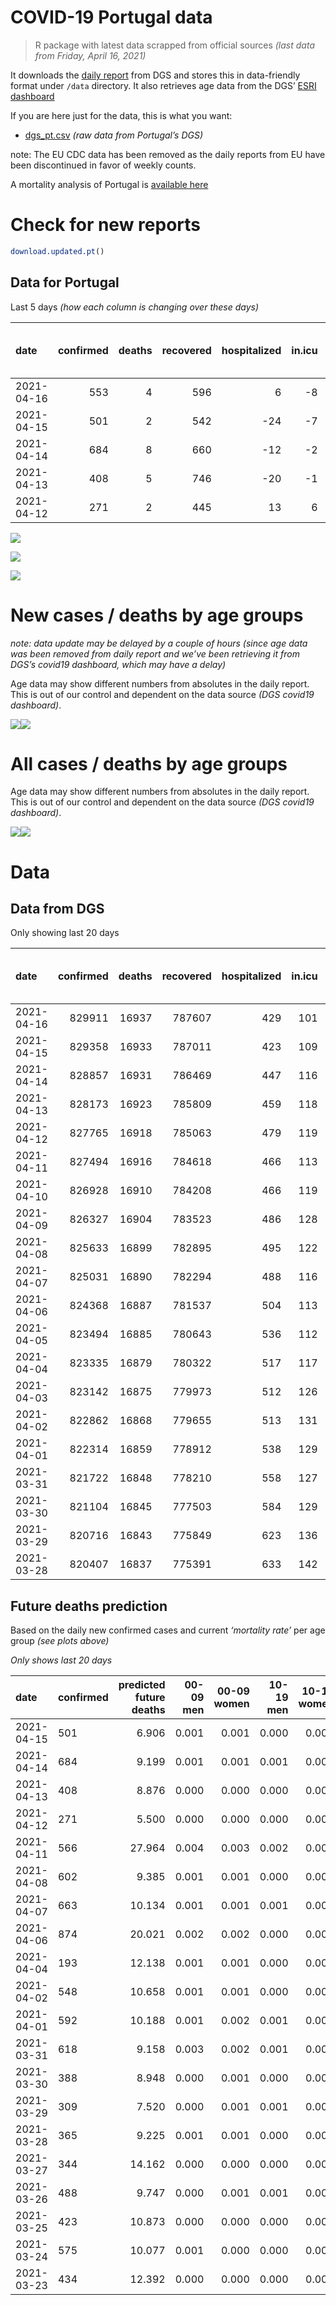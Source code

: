 COVID-19 Portugal data
================

> R package with latest data scrapped from official sources *(last data
> from Friday, April 16, 2021)*

It downloads the [daily
report](https://covid19.min-saude.pt/relatorio-de-situacao/) from DGS
and stores this in data-friendly format under `/data` directory. It also
retrieves age data from the DGS’ [ESRI
dashboard](https://covid19.min-saude.pt/ponto-de-situacao-atual-em-portugal/)

If you are here just for the data, this is what you want:

  - [dgs\_pt.csv](raw/master/data/dgs_pt.csv) *(raw data from Portugal’s
    DGS)*

note: The EU CDC data has been removed as the daily reports from EU have
been discontinued in favor of weekly counts.

A mortality analysis of Portugal is [available
here](https://averissimo.github.io/covid19-analysis/mortality.html)

# Check for new reports

``` r
download.updated.pt()
```

## Data for Portugal

Last 5 days *(how each column is changing over these days)*

| date       | confirmed | deaths | recovered | hospitalized | in.icu | first vaccine | second vaccine | confirmed m 00-09 | confirmed w 00-09 | confirmed m 10-19 | confirmed w 10-19 | confirmed m 20-29 | confirmed w 20-29 | confirmed m 30-39 | confirmed w 30-39 | confirmed m 40-49 | confirmed w 40-49 | confirmed m 50-59 | confirmed w 50-59 | confirmed m 60-69 | confirmed w 60-69 | confirmed m 70-79 | confirmed w 70-79 | confirmed m 80+ | confirmed w 80+ | death m 00-09 | death w 00-09 | death m 10-19 | death w 10-19 | death m 20-29 | death w 20-29 | death m 30-39 | death w 30-39 | death m 40-49 | death w 40-49 | death m 50-59 | death w 50-59 | death m 60-69 | death w 60-69 | death m 70-79 | death w 70-79 | death m 80+ | death w 80+ |
| :--------- | --------: | -----: | --------: | -----------: | -----: | ------------: | -------------: | ----------------: | ----------------: | ----------------: | ----------------: | ----------------: | ----------------: | ----------------: | ----------------: | ----------------: | ----------------: | ----------------: | ----------------: | ----------------: | ----------------: | ----------------: | ----------------: | --------------: | --------------: | ------------: | ------------: | ------------: | ------------: | ------------: | ------------: | ------------: | ------------: | ------------: | ------------: | ------------: | ------------: | ------------: | ------------: | ------------: | ------------: | ----------: | ----------: |
| 2021-04-16 |       553 |      4 |       596 |            6 |    \-8 |         59513 |          10131 |                NA |                NA |                NA |                NA |                NA |                NA |                NA |                NA |                NA |                NA |                NA |                NA |                NA |                NA |                NA |                NA |              NA |              NA |            NA |            NA |            NA |            NA |            NA |            NA |            NA |            NA |            NA |            NA |            NA |            NA |            NA |            NA |            NA |            NA |          NA |          NA |
| 2021-04-15 |       501 |      2 |       542 |         \-24 |    \-7 |         52660 |          10893 |                13 |                13 |                14 |                17 |                55 |                24 |                61 |                44 |                50 |                31 |                31 |                43 |                26 |                24 |                14 |                21 |               8 |              12 |             0 |             0 |             0 |             0 |             0 |             0 |             0 |             0 |             0 |             0 |             0 |             0 |             0 |             0 |             0 |             0 |           1 |           1 |
| 2021-04-14 |       684 |      8 |       660 |         \-12 |    \-2 |         42447 |           1780 |                22 |                32 |                42 |                41 |                48 |                33 |                58 |                49 |                60 |                62 |                45 |                52 |                45 |                33 |                15 |                20 |              13 |              15 |             0 |             0 |             0 |             0 |             0 |             0 |             0 |             0 |             0 |             0 |             1 |             0 |             1 |             0 |             1 |             0 |           3 |           2 |
| 2021-04-13 |       408 |      5 |       746 |         \-20 |    \-1 |         29822 |           2162 |                 6 |                 7 |                18 |                16 |                28 |                37 |                40 |                28 |                25 |                39 |                26 |                39 |                26 |                14 |                13 |                 9 |              14 |              23 |             0 |             0 |             0 |             0 |             0 |             0 |             0 |             0 |             0 |             0 |             0 |             0 |             0 |             0 |             1 |             1 |           1 |           2 |
| 2021-04-12 |       271 |      2 |       445 |           13 |      6 |            NA |             NA |                 3 |               \-1 |                 8 |                11 |                39 |                10 |                40 |                23 |                 7 |                 8 |                23 |                30 |                 0 |                18 |                18 |                19 |               7 |               8 |             0 |             0 |             0 |             0 |             0 |             0 |             0 |             0 |             0 |             0 |             0 |             0 |             0 |             0 |             1 |             0 |           1 |           0 |

![](README_files/figure-gfm/totals-1.svg)<!-- -->

![](README_files/figure-gfm/differential-1.svg)<!-- -->

![](README_files/figure-gfm/differential_7days-1.svg)<!-- -->

# New cases / deaths by age groups

*note: data update may be delayed by a couple of hours (since age data
was been removed from daily report and we’ve been retrieving it from
DGS’s covid19 dashboard, which may have a delay)*

Age data may show different numbers from absolutes in the daily report.
This is out of our control and dependent on the data source *(DGS
covid19 dashboard)*.

![](README_files/figure-gfm/new_cases_deaths-1.svg)<!-- -->![](README_files/figure-gfm/new_cases_deaths-2.svg)<!-- -->

# All cases / deaths by age groups

Age data may show different numbers from absolutes in the daily report.
This is out of our control and dependent on the data source *(DGS
covid19 dashboard)*.

![](README_files/figure-gfm/total_cases_deaths-1.svg)<!-- -->![](README_files/figure-gfm/total_cases_deaths-2.svg)<!-- -->

# Data

## Data from DGS

Only showing last 20 days

| date       | confirmed | deaths | recovered | hospitalized | in.icu | confirmed m 00-09 | confirmed w 00-09 | confirmed m 10-19 | confirmed w 10-19 | confirmed m 20-29 | confirmed w 20-29 | confirmed m 30-39 | confirmed w 30-39 | confirmed m 40-49 | confirmed w 40-49 | confirmed m 50-59 | confirmed w 50-59 | confirmed m 60-69 | confirmed w 60-69 | confirmed m 70-79 | confirmed w 70-79 | confirmed m 80+ | confirmed w 80+ | death m 00-09 | death w 00-09 | death m 10-19 | death w 10-19 | death m 20-29 | death w 20-29 | death m 30-39 | death w 30-39 | death m 40-49 | death w 40-49 | death m 50-59 | death w 50-59 | death m 60-69 | death w 60-69 | death m 70-79 | death w 70-79 | death m 80+ | death w 80+ | first vaccine | second vaccine |
| :--------- | --------: | -----: | --------: | -----------: | -----: | ----------------: | ----------------: | ----------------: | ----------------: | ----------------: | ----------------: | ----------------: | ----------------: | ----------------: | ----------------: | ----------------: | ----------------: | ----------------: | ----------------: | ----------------: | ----------------: | --------------: | --------------: | ------------: | ------------: | ------------: | ------------: | ------------: | ------------: | ------------: | ------------: | ------------: | ------------: | ------------: | ------------: | ------------: | ------------: | ------------: | ------------: | ----------: | ----------: | ------------: | -------------: |
| 2021-04-16 |    829911 |  16937 |    787607 |          429 |    101 |                NA |                NA |                NA |                NA |                NA |                NA |                NA |                NA |                NA |                NA |                NA |                NA |                NA |                NA |                NA |                NA |              NA |              NA |            NA |            NA |            NA |            NA |            NA |            NA |            NA |            NA |            NA |            NA |            NA |            NA |            NA |            NA |            NA |            NA |          NA |          NA |       1707672 |         626557 |
| 2021-04-15 |    829358 |  16933 |    787011 |          423 |    109 |             23484 |             22529 |             38147 |             38439 |             55672 |             62739 |             54424 |             64634 |             60979 |             76830 |             54179 |             68874 |             40522 |             43952 |             25863 |             29136 |           22791 |           45869 |             1 |             1 |             1 |             1 |             7 |             5 |            21 |            20 |            91 |            62 |           331 |           130 |          1055 |           458 |          2272 |          1326 |        5118 |        6033 |       1648159 |         616426 |
| 2021-04-14 |    828857 |  16931 |    786469 |          447 |    116 |             23471 |             22516 |             38133 |             38422 |             55617 |             62715 |             54363 |             64590 |             60929 |             76799 |             54148 |             68831 |             40496 |             43928 |             25849 |             29115 |           22783 |           45857 |             1 |             1 |             1 |             1 |             7 |             5 |            21 |            20 |            91 |            62 |           331 |           130 |          1055 |           458 |          2272 |          1326 |        5117 |        6032 |       1595499 |         605533 |
| 2021-04-13 |    828173 |  16923 |    785809 |          459 |    118 |             23449 |             22484 |             38091 |             38381 |             55569 |             62682 |             54305 |             64541 |             60869 |             76737 |             54103 |             68779 |             40451 |             43895 |             25834 |             29095 |           22770 |           45842 |             1 |             1 |             1 |             1 |             7 |             5 |            21 |            20 |            91 |            62 |           330 |           130 |          1054 |           458 |          2271 |          1326 |        5114 |        6030 |       1553052 |         603753 |
| 2021-04-12 |    827765 |  16918 |    785063 |          479 |    119 |             23443 |             22477 |             38073 |             38365 |             55541 |             62645 |             54265 |             64513 |             60844 |             76698 |             54077 |             68740 |             40425 |             43881 |             25821 |             29086 |           22756 |           45819 |             1 |             1 |             1 |             1 |             7 |             5 |            21 |            20 |            91 |            62 |           330 |           130 |          1054 |           458 |          2270 |          1325 |        5113 |        6028 |       1523230 |         601591 |
| 2021-04-11 |    827494 |  16916 |    784618 |          466 |    113 |             23440 |             22478 |             38065 |             38354 |             55502 |             62635 |             54225 |             64490 |             60837 |             76690 |             54054 |             68710 |             40425 |             43863 |             25803 |             29067 |           22749 |           45811 |             1 |             1 |             1 |             1 |             7 |             5 |            21 |            20 |            91 |            62 |           330 |           130 |          1054 |           458 |          2269 |          1325 |        5112 |        6028 |            NA |             NA |
| 2021-04-10 |    826928 |  16910 |    784208 |          466 |    119 |                NA |                NA |                NA |                NA |                NA |                NA |                NA |                NA |                NA |                NA |                NA |                NA |                NA |                NA |                NA |                NA |              NA |              NA |            NA |            NA |            NA |            NA |            NA |            NA |            NA |            NA |            NA |            NA |            NA |            NA |            NA |            NA |            NA |            NA |          NA |          NA |       1520991 |         601007 |
| 2021-04-09 |    826327 |  16904 |    783523 |          486 |    128 |                NA |                NA |                NA |                NA |                NA |                NA |                NA |                NA |                NA |                NA |                NA |                NA |                NA |                NA |                NA |                NA |              NA |              NA |            NA |            NA |            NA |            NA |            NA |            NA |            NA |            NA |            NA |            NA |            NA |            NA |            NA |            NA |            NA |            NA |          NA |          NA |       1453212 |         586316 |
| 2021-04-08 |    825633 |  16899 |    782895 |          495 |    122 |             23350 |             22409 |             37980 |             38295 |             55348 |             62491 |             54058 |             64348 |             60726 |             76544 |             53934 |             68568 |             40321 |             43739 |             25749 |             29017 |           22718 |           45746 |             1 |             1 |             1 |             1 |             7 |             5 |            21 |            20 |            91 |            62 |           330 |           130 |          1052 |           457 |          2264 |          1325 |        5108 |        6023 |       1397726 |         571310 |
| 2021-04-07 |    825031 |  16890 |    782294 |          488 |    116 |             23320 |             22383 |             37963 |             38275 |             55285 |             62459 |             54012 |             64288 |             60675 |             76505 |             53898 |             68519 |             40290 |             43695 |             25737 |             29008 |           22701 |           45728 |             1 |             1 |             1 |             1 |             7 |             5 |            21 |            20 |            91 |            61 |           330 |           130 |          1050 |           457 |          2263 |          1324 |        5106 |        6021 |       1346317 |         560871 |
| 2021-04-06 |    824368 |  16887 |    781537 |          504 |    113 |             23307 |             22365 |             37929 |             38251 |             55227 |             62410 |             53978 |             64241 |             60609 |             76448 |             53851 |             68449 |             40252 |             43656 |             25717 |             28989 |           22687 |           45710 |             1 |             1 |             1 |             1 |             7 |             5 |            21 |            20 |            91 |            61 |           330 |           130 |          1049 |           457 |          2261 |          1324 |        5106 |        6021 |       1309681 |         557789 |
| 2021-04-05 |    823494 |  16885 |    780643 |          536 |    112 |                NA |                NA |                NA |                NA |                NA |                NA |                NA |                NA |                NA |                NA |                NA |                NA |                NA |                NA |                NA |                NA |              NA |              NA |            NA |            NA |            NA |            NA |            NA |            NA |            NA |            NA |            NA |            NA |            NA |            NA |            NA |            NA |            NA |            NA |          NA |          NA |       1282956 |         551869 |
| 2021-04-04 |    823335 |  16879 |    780322 |          517 |    117 |             23264 |             22314 |             37911 |             38232 |             55154 |             62325 |             53891 |             64161 |             60527 |             76372 |             53771 |             68369 |             40207 |             43586 |             25676 |             28965 |           22657 |           45666 |             1 |             1 |             1 |             1 |             7 |             5 |            21 |            20 |            91 |            61 |           330 |           130 |          1049 |           456 |          2258 |          1324 |        5103 |        6020 |       1281718 |         551500 |
| 2021-04-03 |    823142 |  16875 |    779973 |          512 |    126 |                NA |                NA |                NA |                NA |                NA |                NA |                NA |                NA |                NA |                NA |                NA |                NA |                NA |                NA |                NA |                NA |              NA |              NA |            NA |            NA |            NA |            NA |            NA |            NA |            NA |            NA |            NA |            NA |            NA |            NA |            NA |            NA |            NA |            NA |          NA |          NA |       1270907 |         544377 |
| 2021-04-02 |    822862 |  16868 |    779655 |          513 |    131 |             23240 |             22297 |             37904 |             38220 |             55118 |             62289 |             53844 |             64133 |             60502 |             76336 |             53747 |             68353 |             40168 |             43539 |             25664 |             28951 |           22636 |           45636 |             1 |             1 |             1 |             1 |             7 |             5 |            21 |            20 |            91 |            61 |           330 |           130 |          1046 |           456 |          2257 |          1323 |        5100 |        6017 |            NA |             NA |
| 2021-04-01 |    822314 |  16859 |    778912 |          538 |    129 |             23212 |             22264 |             37897 |             38209 |             55085 |             62243 |             53799 |             64080 |             60455 |             76306 |             53701 |             68311 |             40137 |             43515 |             25652 |             28934 |           22620 |           45608 |             1 |             1 |             1 |             1 |             7 |             5 |            21 |            20 |            91 |            61 |           330 |           130 |          1046 |           456 |          2255 |          1321 |        5097 |        6015 |            NA |             NA |
| 2021-03-31 |    821722 |  16848 |    778210 |          558 |    127 |             23179 |             22229 |             37873 |             38194 |             55050 |             62194 |             53757 |             64034 |             60400 |             76263 |             53657 |             68273 |             40111 |             43476 |             25630 |             28925 |           22605 |           45586 |             1 |             1 |             1 |             1 |             7 |             5 |            21 |            20 |            91 |            61 |           330 |           129 |          1044 |           456 |          2254 |          1320 |        5096 |        6010 |            NA |             NA |
| 2021-03-30 |    821104 |  16845 |    777503 |          584 |    129 |             23120 |             22194 |             37839 |             38184 |             55020 |             62155 |             53736 |             63984 |             60327 |             76209 |             53620 |             68229 |             40080 |             43442 |             25606 |             28912 |           22593 |           45570 |             1 |             1 |             1 |             1 |             7 |             5 |            21 |            20 |            91 |            61 |           330 |           129 |          1043 |           456 |          2253 |          1320 |        5095 |        6010 |            NA |             NA |
| 2021-03-29 |    820716 |  16843 |    775849 |          623 |    136 |             23114 |             22178 |             37831 |             38172 |             54994 |             62134 |             53714 |             63963 |             60285 |             76174 |             53588 |             68196 |             40067 |             43410 |             25582 |             28897 |           22579 |           45555 |             1 |             1 |             1 |             1 |             7 |             5 |            21 |            20 |            91 |            61 |           330 |           129 |          1042 |           456 |          2253 |          1320 |        5095 |        6009 |            NA |             NA |
| 2021-03-28 |    820407 |  16837 |    775391 |          633 |    142 |             23105 |             22166 |             37805 |             38156 |             54972 |             62122 |             53701 |             63941 |             60270 |             76148 |             53565 |             68183 |             40041 |             43374 |             25575 |             28894 |           22561 |           45544 |             1 |             1 |             1 |             1 |             7 |             5 |            21 |            20 |            91 |            61 |           330 |           129 |          1042 |           456 |          2251 |          1320 |        5094 |        6006 |            NA |             NA |

## Future deaths prediction

Based on the daily new confirmed cases and current *‘mortality rate’*
per age group *(see plots above)*

*Only shows last 20 days*

| date       | confirmed | predicted future deaths | 00-09 men | 00-09 women | 10-19 men | 10-19 women | 20-29 men | 20-29 women | 30-39 men | 30-39 women | 40-49 men | 40-49 women | 50-59 men | 50-59 women | 60-69 men | 60-69 women | 70-79 men | 70-79 women | 80+ men | 80+ women |
| :--------- | :-------- | ----------------------: | --------: | ----------: | --------: | ----------: | --------: | ----------: | --------: | ----------: | --------: | ----------: | --------: | ----------: | --------: | ----------: | --------: | ----------: | ------: | --------: |
| 2021-04-15 | 501       |                   6.906 |     0.001 |       0.001 |     0.000 |       0.000 |     0.007 |       0.002 |     0.024 |       0.014 |     0.075 |       0.025 |     0.189 |       0.081 |     0.677 |       0.250 |     1.230 |       0.956 |   1.796 |     1.578 |
| 2021-04-14 | 684       |                   9.199 |     0.001 |       0.001 |     0.001 |       0.001 |     0.006 |       0.003 |     0.022 |       0.015 |     0.090 |       0.050 |     0.275 |       0.098 |     1.172 |       0.344 |     1.318 |       0.910 |   2.919 |     1.973 |
| 2021-04-13 | 408       |                   8.876 |     0.000 |       0.000 |     0.000 |       0.000 |     0.004 |       0.003 |     0.015 |       0.009 |     0.037 |       0.031 |     0.159 |       0.074 |     0.677 |       0.146 |     1.142 |       0.410 |   3.144 |     3.025 |
| 2021-04-12 | 271       |                   5.500 |     0.000 |       0.000 |     0.000 |       0.000 |     0.005 |       0.001 |     0.015 |       0.007 |     0.010 |       0.006 |     0.141 |       0.057 |     0.000 |       0.188 |     1.581 |       0.865 |   1.572 |     1.052 |
| 2021-04-11 | 566       |                  27.964 |     0.004 |       0.003 |     0.002 |       0.002 |     0.019 |       0.011 |     0.064 |       0.044 |     0.166 |       0.118 |     0.733 |       0.268 |     2.708 |       1.292 |     4.744 |       2.276 |   6.961 |     8.549 |
| 2021-04-08 | 602       |                   9.385 |     0.001 |       0.001 |     0.000 |       0.001 |     0.008 |       0.003 |     0.018 |       0.019 |     0.076 |       0.031 |     0.220 |       0.092 |     0.807 |       0.459 |     1.054 |       0.410 |   3.818 |     2.367 |
| 2021-04-07 | 663       |                  10.134 |     0.001 |       0.001 |     0.001 |       0.001 |     0.007 |       0.004 |     0.013 |       0.015 |     0.098 |       0.046 |     0.287 |       0.132 |     0.989 |       0.406 |     1.757 |       0.865 |   3.144 |     2.367 |
| 2021-04-06 | 874       |                  20.021 |     0.002 |       0.002 |     0.000 |       0.000 |     0.009 |       0.007 |     0.034 |       0.025 |     0.122 |       0.061 |     0.489 |       0.151 |     1.172 |       0.729 |     3.602 |       1.092 |   6.737 |     5.787 |
| 2021-04-04 | 193       |                  12.138 |     0.001 |       0.001 |     0.000 |       0.000 |     0.005 |       0.003 |     0.018 |       0.009 |     0.037 |       0.029 |     0.147 |       0.030 |     1.015 |       0.490 |     1.054 |       0.637 |   4.716 |     3.946 |
| 2021-04-02 | 548       |                  10.658 |     0.001 |       0.001 |     0.000 |       0.000 |     0.004 |       0.004 |     0.017 |       0.016 |     0.070 |       0.024 |     0.281 |       0.079 |     0.807 |       0.250 |     1.054 |       0.774 |   3.593 |     3.683 |
| 2021-04-01 | 592       |                  10.188 |     0.001 |       0.002 |     0.001 |       0.000 |     0.004 |       0.004 |     0.016 |       0.014 |     0.082 |       0.035 |     0.269 |       0.072 |     0.677 |       0.406 |     1.933 |       0.410 |   3.368 |     2.894 |
| 2021-03-31 | 618       |                   9.158 |     0.003 |       0.002 |     0.001 |       0.000 |     0.004 |       0.003 |     0.008 |       0.015 |     0.109 |       0.044 |     0.226 |       0.083 |     0.807 |       0.354 |     2.108 |       0.592 |   2.695 |     2.104 |
| 2021-03-30 | 388       |                   8.948 |     0.000 |       0.001 |     0.000 |       0.000 |     0.003 |       0.002 |     0.008 |       0.006 |     0.063 |       0.028 |     0.196 |       0.062 |     0.338 |       0.333 |     2.108 |       0.683 |   3.144 |     1.973 |
| 2021-03-29 | 309       |                   7.520 |     0.000 |       0.001 |     0.001 |       0.000 |     0.003 |       0.001 |     0.005 |       0.007 |     0.022 |       0.021 |     0.141 |       0.025 |     0.677 |       0.375 |     0.615 |       0.137 |   4.042 |     1.447 |
| 2021-03-28 | 365       |                   9.225 |     0.001 |       0.001 |     0.000 |       0.000 |     0.004 |       0.002 |     0.008 |       0.006 |     0.037 |       0.027 |     0.128 |       0.062 |     0.599 |       0.375 |     1.318 |       0.774 |   4.042 |     1.841 |
| 2021-03-27 | 344       |                  14.162 |     0.000 |       0.000 |     0.000 |       0.000 |     0.003 |       0.001 |     0.007 |       0.006 |     0.042 |       0.023 |     0.147 |       0.034 |     0.677 |       0.302 |     1.493 |       0.683 |   5.614 |     5.130 |
| 2021-03-26 | 488       |                   9.747 |     0.000 |       0.001 |     0.001 |       0.001 |     0.007 |       0.003 |     0.010 |       0.009 |     0.051 |       0.030 |     0.214 |       0.051 |     0.833 |       0.313 |     0.264 |       0.683 |   3.593 |     3.683 |
| 2021-03-25 | 423       |                  10.873 |     0.000 |       0.000 |     0.000 |       0.000 |     0.003 |       0.001 |     0.020 |       0.007 |     0.043 |       0.027 |     0.293 |       0.036 |     0.989 |       0.386 |     1.406 |       0.819 |   3.818 |     3.025 |
| 2021-03-24 | 575       |                  10.077 |     0.001 |       0.000 |     0.000 |       0.001 |     0.008 |       0.003 |     0.025 |       0.015 |     0.045 |       0.025 |     0.250 |       0.094 |     0.755 |       0.511 |     2.020 |       0.774 |   2.919 |     2.631 |
| 2021-03-23 | 434       |                  12.392 |     0.000 |       0.000 |     0.000 |       0.001 |     0.003 |       0.002 |     0.006 |       0.004 |     0.043 |       0.040 |     0.220 |       0.068 |     0.989 |       0.188 |     1.406 |       1.001 |   3.818 |     4.603 |
